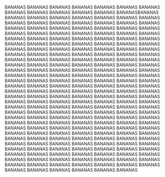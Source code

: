 BANANAS
BANANAS
BANANAS
BANANAS
BANANAS
BANANAS
BANANAS
BANANAS
BANANAS
BANANAS
BANANAS
BANANAS
BANANASBANANAS
BANANAS
BANANAS
BANANAS
BANANAS
BANANAS
BANANAS
BANANAS
BANANAS
BANANAS
BANANAS
BANANAS
BANANAS
BANANAS
BANANAS
BANANAS
BANANAS
BANANAS
BANANAS
BANANAS
BANANAS
BANANAS
BANANAS
BANANAS
BANANAS
BANANAS
BANANAS
BANANAS
BANANAS
BANANAS
BANANAS
BANANAS
BANANAS
BANANAS
BANANAS
BANANAS
BANANAS
BANANAS
BANANAS
BANANAS
BANANAS
BANANAS
BANANAS
BANANAS
BANANAS
BANANAS
BANANAS
BANANAS
BANANAS
BANANAS
BANANAS
BANANAS
BANANAS
BANANAS
BANANAS
BANANAS
BANANAS
BANANAS
BANANAS
BANANAS
BANANAS
BANANAS
BANANAS
BANANAS
BANANAS
BANANAS
BANANAS
BANANAS
BANANAS
BANANAS
BANANAS
BANANAS
BANANAS
BANANAS
BANANAS
BANANAS
BANANAS
BANANAS
BANANAS
BANANAS
BANANAS
BANANAS
BANANAS
BANANAS
BANANAS
BANANAS
BANANAS
BANANAS
BANANAS
BANANAS
BANANAS
BANANAS
BANANAS
BANANAS
BANANAS
BANANAS
BANANAS
BANANAS
BANANAS
BANANAS
BANANAS
BANANAS
BANANAS
BANANAS
BANANAS
BANANAS
BANANAS
BANANAS
BANANAS
BANANAS
BANANAS
BANANAS
BANANAS
BANANAS
BANANAS
BANANAS
BANANAS
BANANAS
BANANAS
BANANAS
BANANAS
BANANAS
BANANAS
BANANAS
BANANAS
BANANAS
BANANAS
BANANAS
BANANAS
BANANAS
BANANAS
BANANAS
BANANAS
BANANAS
BANANAS
BANANAS
BANANAS
BANANAS
BANANAS
BANANAS
BANANAS
BANANAS
BANANAS
BANANAS
BANANAS
BANANAS
BANANAS
BANANAS
BANANAS
BANANAS
BANANAS
BANANAS
BANANAS
BANANAS
BANANAS
BANANAS
BANANAS
BANANAS
BANANAS
BANANAS
BANANAS
BANANAS
BANANAS
BANANAS
BANANAS
BANANAS
BANANAS
BANANAS
BANANAS
BANANAS
BANANAS
BANANAS
BANANAS
BANANAS
BANANAS
BANANAS
BANANAS
BANANAS
BANANAS
BANANAS
BANANAS
BANANAS
BANANAS
BANANAS
BANANAS
BANANAS
BANANAS
BANANAS
BANANAS
BANANAS
BANANAS
BANANAS
BANANAS
BANANAS
BANANAS
BANANAS
BANANAS
BANANAS
BANANAS
BANANAS
BANANAS
BANANAS
BANANAS
BANANAS
BANANAS
BANANAS
BANANAS
BANANAS
BANANAS
BANANAS
